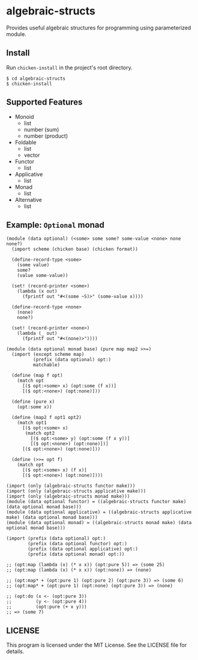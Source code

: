 # algebraic-structs

Provides useful algebraic structures for programming using parameterized module.

## Install

Run `chicken-install` in the project's root directory.

```
$ cd algebraic-structs
$ chicken-install
```

## Supported Features

- Monoid
  - list
  - number (sum)
  - number (product)
- Foldable
  - list
  - vector
- Functor
  - list
- Applicative
  - list
- Monad
  - list
- Alternative
  - list

## Example: `Optional` monad

```
(module (data optional) (<some> some some? some-value <none> none none?)
  (import scheme (chicken base) (chicken format))

  (define-record-type <some>
    (some value)
    some?
    (value some-value))

  (set! (record-printer <some>)
    (lambda (x out)
      (fprintf out "#<(some ~S)>" (some-value x))))

  (define-record-type <none>
    (none)
    none?)

  (set! (record-printer <none>)
    (lambda (_ out)
      (fprintf out "#<(none)>"))))

(module (data optional monad base) (pure map map2 >>=)
  (import (except scheme map)
          (prefix (data optional) opt:)
          matchable)

  (define (map f opt)
    (match opt
      [($ opt:<some> x) (opt:some (f x))]
      [($ opt:<none>) (opt:none)]))

  (define (pure x)
    (opt:some x))

  (define (map2 f opt1 opt2)
    (match opt1
      [($ opt:<some> x)
       (match opt2
         [($ opt:<some> y) (opt:some (f x y))]
         [($ opt:<none>) (opt:none)])]
      [($ opt:<none>) (opt:none)]))

  (define (>>= opt f)
    (match opt
      [($ opt:<some> x) (f x)]
      [($ opt:<none>) (opt:none)])))

(import (only (algebraic-structs functor make)))
(import (only (algebraic-structs applicative make)))
(import (only (algebraic-structs monad make)))
(module (data optional functor) = ((algebraic-structs functor make) (data optional monad base)))
(module (data optional applicative) = ((algebraic-structs applicative make) (data optional monad base)))
(module (data optional monad) = ((algebraic-structs monad make) (data optional monad base)))

(import (prefix (data optional) opt:)
        (prefix (data optional functor) opt:)
        (prefix (data optional applicative) opt:)
        (prefix (data optional monad) opt:))

;; (opt:map (lambda (x) (* x x)) (opt:pure 5)) => (some 25)
;; (opt:map (lambda (x) (* x x)) (opt:none)) => (none)

;; (opt:map* + (opt:pure 1) (opt:pure 2) (opt:pure 3)) => (some 6)
;; (opt:map* + (opt:pure 1) (opt:none) (opt:pure 3)) => (none)

;; (opt:do (x <- (opt:pure 3))
;;         (y <- (opt:pure 4))
;;         (opt:pure (+ x y)))
;; => (some 7)
```

## LICENSE

This program is licensed under the MIT License. See the LICENSE file for details.
